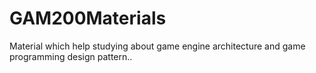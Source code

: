 # GAM200Materials
Material which help studying about game engine architecture and game programming design pattern..

